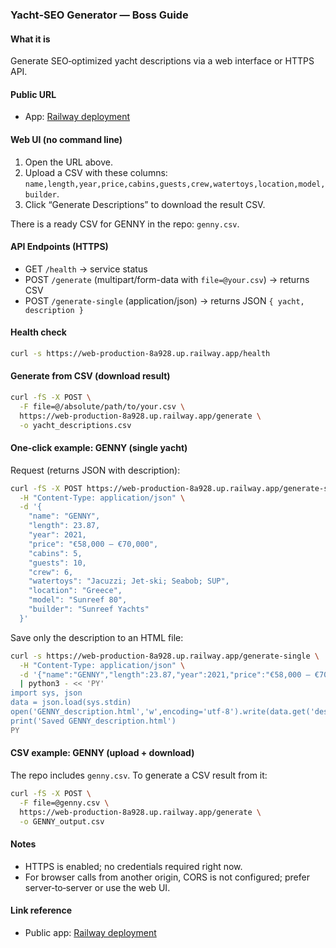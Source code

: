 ### Yacht‑SEO Generator — Boss Guide

#### What it is
Generate SEO‑optimized yacht descriptions via a web interface or HTTPS API.

#### Public URL
- App: [Railway deployment](https://web-production-8a928.up.railway.app/)

#### Web UI (no command line)
1. Open the URL above.
2. Upload a CSV with these columns: `name,length,year,price,cabins,guests,crew,watertoys,location,model,builder`.
3. Click “Generate Descriptions” to download the result CSV.

There is a ready CSV for GENNY in the repo: `genny.csv`.

#### API Endpoints (HTTPS)
- GET `/health` → service status
- POST `/generate` (multipart/form-data with `file=@your.csv`) → returns CSV
- POST `/generate-single` (application/json) → returns JSON `{ yacht, description }`

#### Health check
```bash
curl -s https://web-production-8a928.up.railway.app/health
```

#### Generate from CSV (download result)
```bash
curl -fS -X POST \
  -F file=@/absolute/path/to/your.csv \
  https://web-production-8a928.up.railway.app/generate \
  -o yacht_descriptions.csv
```

#### One‑click example: GENNY (single yacht)
Request (returns JSON with description):
```bash
curl -fS -X POST https://web-production-8a928.up.railway.app/generate-single \
  -H "Content-Type: application/json" \
  -d '{
    "name": "GENNY",
    "length": 23.87,
    "year": 2021,
    "price": "€58,000 – €70,000",
    "cabins": 5,
    "guests": 10,
    "crew": 6,
    "watertoys": "Jacuzzi; Jet-ski; Seabob; SUP",
    "location": "Greece",
    "model": "Sunreef 80",
    "builder": "Sunreef Yachts"
  }'
```

Save only the description to an HTML file:
```bash
curl -s https://web-production-8a928.up.railway.app/generate-single \
  -H "Content-Type: application/json" \
  -d '{"name":"GENNY","length":23.87,"year":2021,"price":"€58,000 – €70,000","cabins":5,"guests":10,"crew":6,"watertoys":"Jacuzzi; Jet-ski; Seabob; SUP","location":"Greece","model":"Sunreef 80","builder":"Sunreef Yachts"}' \
  | python3 - << 'PY'
import sys, json
data = json.load(sys.stdin)
open('GENNY_description.html','w',encoding='utf-8').write(data.get('description',''))
print('Saved GENNY_description.html')
PY
```

#### CSV example: GENNY (upload + download)
The repo includes `genny.csv`. To generate a CSV result from it:
```bash
curl -fS -X POST \
  -F file=@genny.csv \
  https://web-production-8a928.up.railway.app/generate \
  -o GENNY_output.csv
```

#### Notes
- HTTPS is enabled; no credentials required right now.
- For browser calls from another origin, CORS is not configured; prefer server‑to‑server or use the web UI.

#### Link reference
- Public app: [Railway deployment](https://web-production-8a928.up.railway.app/)


